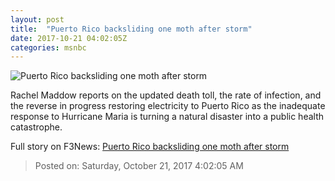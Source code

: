 ```yaml
---
layout: post
title:  "Puerto Rico backsliding one moth after storm"
date: 2017-10-21 04:02:05Z
categories: msnbc
---
```


![Puerto Rico backsliding one moth after storm](https://media1.s-nbcnews.com/j/MSNBC/Components/Video/201710/n_maddow_a2puertorico_171020_1920x1080.video_1067x600.jpg)

Rachel Maddow reports on the updated death toll, the rate of infection, and the reverse in progress restoring electricity to Puerto Rico as the inadequate response to Hurricane Maria is turning a natural disaster into a public health catastrophe.


Full story on F3News: [Puerto Rico backsliding one moth after storm](http://www.f3nws.com/n/uEPZRE)

> Posted on: Saturday, October 21, 2017 4:02:05 AM
